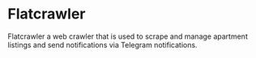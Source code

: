 # Flatcrawler

Flatcrawler a web crawler that is used to scrape and manage apartment listings and send notifications via Telegram notifications.

